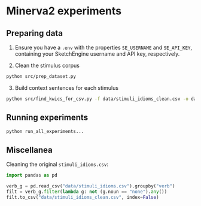 # Minerva2 experiments

## Preparing data
1. Ensure you have a `.env` with the properties `SE_USERNAME` and `SE_API_KEY`, containing your
SketchEngine username and API key, respectively.

2. Clean the stimulus corpus
```bash
python src/prep_dataset.py
```

3. Build context sentences for each stimulus
```bash
python src/find_kwics_for_csv.py -f data/stimuli_idioms_clean.csv -o data/stimuli_idioms_kwics.json
```

## Running experiments
```bash
python run_all_experiments...
```


## Miscellanea
Cleaning the original `stimuli_idioms.csv`:
```python
import pandas as pd

verb_g = pd.read_csv("data/stimuli_idioms.csv").groupby("verb")
filt = verb_g.filter(lambda g: not (g.noun == "none").any())
filt.to_csv("data/stimuli_idioms_clean.csv", index=False)
```
